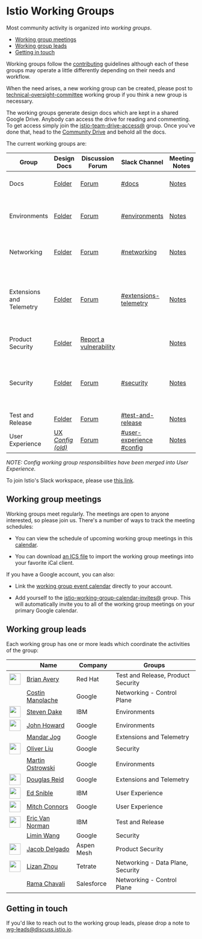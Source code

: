 # Istio Working Groups

Most community activity is organized into *working groups*.

* [Working group meetings](#working-group-meetings)
* [Working group leads](#working-group-leads)
* [Getting in touch](#getting-in-touch)

Working groups follow the [contributing](CONTRIBUTING.md) guidelines although each of these groups may operate a little differently depending on
their needs and workflow.

When the need arises, a new working group can be created, please post to [technical-oversight-committee](https://discuss.istio.io/c/technical-oversight-committee)
working group if you think a new group is necessary.

The working groups generate design docs which are kept in a shared Google Drive.
Anybody can access the drive for reading and commenting. To get access simply join the
[istio-team-drive-access@](https://groups.google.com/forum/#!forum/istio-team-drive-access) group.
Once you've done that, head to the [Community Drive](https://drive.google.com/drive/folders/0ADmbrU7ueGOUUk9PVA) and
behold all the docs.

The current working groups are:

| Group | Design Docs | Discussion Forum | Slack Channel | Meeting Notes | Meeting Link | Meeting Recordings | Description
|-------|-------------|-------|-------|---------------|--------------|--------------------|------------
| Docs | [Folder](https://drive.google.com/drive/folders/16Alb6m30ypLbz3iVv2OTjpqUHO8NJIUv) | [Forum](https://discuss.istio.io/c/contributors/docs) | [#docs](https://istio.slack.com/messages/C50V5EATT/) | [Notes](https://docs.google.com/document/d/1RGb0NOp0J9QSIrMrZ6wokl16RbSfKHy-6NyTpOQdPa8/edit#heading=h.xjlp01fjb1kv) | [Hangouts Meet](https://meet.google.com/tfn-mmct-ped?hs=122) | n/a | User docs, information architecture, istio.io infrastructure
| Environments | [Folder](https://drive.google.com/drive/folders/16P5sCnSzEk204LHBKYTkC9jEmgzBJy6x) | [Forum](https://discuss.istio.io/c/environment) | [#environments](https://istio.slack.com/messages/C6KA8TTSS/) | [Notes](https://docs.google.com/document/d/1Ot9AeoiNYnI3fbQrq3w_-cyGxOqS8AD0RChkQfVxyhs/edit) | [Hangouts Meet](https://meet.google.com/pzi-ctet-ckx) | [YouTube](https://www.youtube.com/playlist?list=PL7wB27eZmdfelYS1XmTO1IaX4crk79tye) |  Raw VM support, Hybrid Mesh, Mac/Windows support, Cloud Foundry integration
| Networking | [Folder](https://drive.google.com/drive/folders/16RDUAJj_LnJM83weyk0WSCeqgtTw8Ogz) | [Forum](https://discuss.istio.io/c/networking) | [#networking](https://istio.slack.com/messages/C38CF1PEC/) | [Notes](https://docs.google.com/document/d/1xHy2jQ8oiwMponMVY2zJr2eUAmHW_Hi9JK42a7cg5Pc/edit#heading=h.2ju2wl4o5jbc) | [Hangouts Meet](https://meet.google.com/xjj-ujhi-qfk?hs=122) | [YouTube](https://www.youtube.com/playlist?list=PL7wB27eZmdffpmIKb5tVthiiQLSXenCK-) | Traffic Management, TCP Support, Additional L7 protocols, Proxy injection
| Extensions and Telemetry | [Folder](https://drive.google.com/drive/folders/16Jl2ASNQ226h5XmXSAtxx78cs1iSEAYQ) | [Forum](https://discuss.istio.io/c/policies-and-telemetry) | [#extensions-telemetry](https://istio.slack.com/messages/C382V8Q92/) | [Notes](https://docs.google.com/document/d/1pn9QdRcoyT_nxOwzklsiYpt7OQraaSDfmtN14XTOrN0/edit) | [Main Group Hangouts Meet](https://meet.google.com/cmo-jgug-uhj), [Wasm SIG Hangout Meet](https://meet.google.com/yrs-qhtf-mkb) | [YouTube](https://www.youtube.com/playlist?list=PL7wB27eZmdffF-9nyaw01Ni_0GOWBzaF4) | WebAssembly based extensibility, Istio extensions for features such as Rate Limiting, Tracing, Monitoring, Logging
| Product Security | [Folder](https://drive.google.com/drive/folders/16gnkbCgO18zkMIk_IHrE_QV2EFqFWe4R) | [Report a vulnerability](https://istio.io/about/security-vulnerabilities/) |  | [Notes](https://docs.google.com/document/d/1fGi8G9wGfJhA23CT9Awp2bBdasanILh3gK9ib5hrTlE/edit#) | [Hangouts Meet](https://meet.google.com/vao-otzc-hvx) | | Product Security: Vulnerability, security guidelines, threats
| Security | [Folder](https://drive.google.com/drive/folders/16eF1aoVnknX1vY853gEIPfoO2-i-FDcU) | [Forum](https://discuss.istio.io/c/security) | [#security](https://istio.slack.com/messages/C3TEGNZ7W/) | [Notes](https://docs.google.com/document/d/12Xz8fCuql2tPL-cpdLXGGE44kYT4o9NB6mljSiS_01U/edit#heading=h.o8pz6aqnzzgk) | [Hangouts Meet](https://meet.google.com/aop-xfen-ynm) | [YouTube](https://www.youtube.com/playlist?list=PL7wB27eZmdfd8ZbUNlZe-RYQKYTxTNJTR) | Service-to-service Auth, Identity/CA/SecretStore plugins, Identity Federation, End User Auth, Authority Delegation, Auditing
| Test and Release |[Folder](https://drive.google.com/drive/folders/16M0Ba8uT6-1F71NARhddXDdnk-EE4jEn) | [Forum](https://discuss.istio.io/c/test-and-release) |[#test-and-release](https://istio.slack.com/messages/C6FCV6WN4/) | [Notes](https://docs.google.com/document/d/18QgpvBH9N8Io5xU-0piysyOYif65U03m8GabpvHb4IQ/edit) | [Hangouts Meet](https://meet.google.com/bis-vvyb-vof) | [YouTube](https://www.youtube.com/playlist?list=PL7wB27eZmdfckNxJRS1ac9rqsx5b16NU_) | Build, test, release
| User Experience | [UX](https://drive.google.com/drive/folders/16CplcqFZTT-5WXDkpi443-ly2RnnA3C5) [_Config (old)_](https://drive.google.com/drive/folders/16W9uDkzrKJM-E5R7_5TGz-PMsAkkoT1s) | [Forum](https://discuss.istio.io/c/UX) | [#user-experience](https://istio.slack.com/messages/CFTRP8NTW/) [#config](https://istio.slack.com/messages/C7KSV4AHJ/)| [Notes](https://docs.google.com/document/d/1raZOoeYz3APZdQRlJlFA-zgfmEJu2YLaGa4_3KwbNRs/edit#heading=h.i71zsi7n759v) | [WebEx](https://ibm.webex.com/meet/snible) | [YouTube](https://www.youtube.com/playlist?list=PL7wB27eZmdfcaVTlYkvV3e09Gak6zhaLj) | User experience across Istio, API and CLI guidelines and support

_NOTE: Config working group responsibilities have been merged into User Experience._

To join Istio's Slack workspace, please use [this link](https://slack.istio.io/).

## Working group meetings

Working groups meet regularly. The meetings are open to anyone interested, so please join us. There's a number of ways to track the
meeting schedules:

* You can view the schedule of upcoming working group meetings in this [calendar](https://calendar.google.com/calendar/embed?src=4uhe8fi8sf1e3tvmvh6vrq2dog%40group.calendar.google.com&ctz=America%2FLos_Angeles).

* You can download [an ICS file](https://calendar.google.com/calendar/ical/4uhe8fi8sf1e3tvmvh6vrq2dog%40group.calendar.google.com/public/basic.ics)
to import the working group meetings into your favorite iCal client.

If you have a Google account, you can also:

* Link the [working group event calendar](https://calendar.google.com/calendar?cid=NHVoZThmaThzZjFlM3R2bXZoNnZycTJkb2dAZ3JvdXAuY2FsZW5kYXIuZ29vZ2xlLmNvbQ)
directly to your account.

* Add yourself to the [istio-working-group-calendar-invites@](https://groups.google.com/forum/#!forum/istio-working-group-calendar-invites) group. This will
automatically invite you to all of the working group meetings on your primary Google calendar.

## Working group leads

Each working group has one or more leads which coordinate the activities of the group:

&nbsp;                                                                               | Name                                               | Company    | Groups
-------------------------------------------------------------------------------------|----------------------------------------------------|------------|-------
<img width="30px" src="https://avatars3.githubusercontent.com/u/8484260?s=400&v=4">  | [Brian Avery](https://github.com/brian-avery)      | Red Hat    | Test and Release, Product Security
&nbsp;                                                                               | [Costin Manolache](https://github.com/costinm)     | Google     | Networking - Control Plane
<img width="30px" src="https://avatars0.githubusercontent.com/u/755849?s=400&v=4">   | [Steven Dake](https://github.com/sdake)            | IBM        | Environments
<img width="30px" src="https://avatars1.githubusercontent.com/u/623453?s=400&v=4">   | [John Howard](https://github.com/howardjohn)       | Google     | Environments
&nbsp;                                                                               | [Mandar Jog](https://github.com/mandarjog)         | Google     | Extensions and Telemetry
<img width="30px" src="https://avatars0.githubusercontent.com/u/102881?s=400&v=4">   | [Oliver Liu](https://github.com/myidpt)            | Google     | Security
&nbsp;                                                                               | [Martin Ostrowski](https://github.com/ostromart)   | Google     | Environments
<img width="30px" src="https://avatars2.githubusercontent.com/u/21148125?s=400&v=4"> | [Douglas Reid](https://github.com/douglas-reid)    | Google     | Extensions and Telemetry
<img width="30px" src="https://avatars3.githubusercontent.com/u/3237651?s=400&v=4">  | [Ed Snible](https://github.com/esnible)            | IBM        | User Experience
<img width="30px" src="https://avatars3.githubusercontent.com/u/821270?s=80&v=4">    | [Mitch Connors](https://github.com/therealmitchconnors) | Google  | User Experience
<img width="30px" src="https://avatars1.githubusercontent.com/u/10537847?s=400&v=4"> | [Eric Van Norman](https://github.com/ericvn)       | IBM        | Test and Release
&nbsp;                                                                               | [Limin Wang](https://github.com/liminw)            | Google     | Security
<img width="30px" src="https://avatars3.githubusercontent.com/u/38300436?s=400&v=4"> | [Jacob Delgado](https://github.com/jacob-delgado)  | Aspen Mesh | Product Security
<img width="30px" src="https://avatars0.githubusercontent.com/u/1016047?s=400&v=4">  | [Lizan Zhou](https://github.com/lizan)             | Tetrate    | Networking - Data Plane, Security
&nbsp;                                                                               | [Rama Chavali](https://github.com/ramaraochavali)  | Salesforce | Networking - Control Plane

## Getting in touch

If you'd like to reach out to the working group leads, please drop a note to [wg-leads@discuss.istio.io](mailto:wg-leads@discuss.istio.io).

